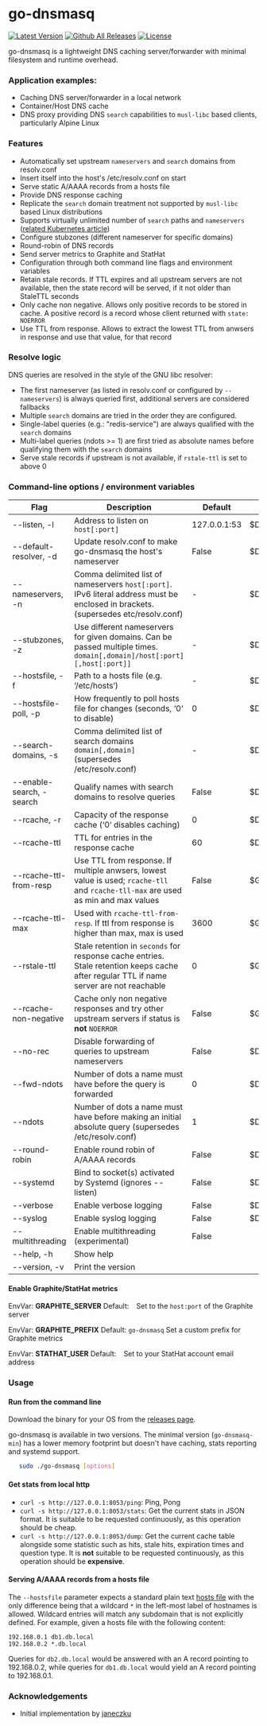 # go-dnsmasq
[![Latest Version](https://img.shields.io/github/release/claranet/go-dnsmasq.svg?maxAge=60)][release]
[![Github All Releases](https://img.shields.io/github/downloads/claranet/go-dnsmasq/total.svg?maxAge=86400)]()
[![License](https://img.shields.io/github/license/claranet/go-dnsmasq.svg?maxAge=86400)]()

[release]: https://github.com/claranet/go-dnsmasq/releases

go-dnsmasq is a lightweight DNS caching server/forwarder with minimal filesystem and runtime overhead.

### Application examples:

- Caching DNS server/forwarder in a local network
- Container/Host DNS cache
- DNS proxy providing DNS `search` capabilities to `musl-libc` based clients, particularly Alpine Linux

### Features

* Automatically set upstream `nameservers` and `search` domains from resolv.conf
* Insert itself into the host's /etc/resolv.conf on start
* Serve static A/AAAA records from a hosts file
* Provide DNS response caching
* Replicate the `search` domain treatment not supported by `musl-libc` based Linux distributions
* Supports virtually unlimited number of `search` paths and `nameservers` ([related Kubernetes article](https://github.com/kubernetes/kubernetes/tree/master/cluster/addons/dns#known-issues))
* Configure stubzones (different nameserver for specific domains)
* Round-robin of DNS records
* Send server metrics to Graphite and StatHat
* Configuration through both command line flags and environment variables
* Retain stale records. If TTL expires and all upstream servers are not available, then the state record will be served, if it not older than StaleTTL seconds
* Only cache non negative. Allows only positive records to be stored in cache. A positive record is a record whose client returned with `state: NOERROR`
* Use TTL from response. Allows to extract the lowest TTL from anwsers in response and use that value, for that record

### Resolve logic

DNS queries are resolved in the style of the GNU libc resolver:
* The first nameserver (as listed in resolv.conf or configured by `--nameservers`) is always queried first, additional servers are considered fallbacks
* Multiple `search` domains are tried in the order they are configured.
* Single-label queries (e.g.: "redis-service") are always qualified with the `search` domains
* Multi-label queries (ndots >= 1) are first tried as absolute names before qualifying them with the `search` domains
* Serve stale records if upstream is not available, if `rstale-ttl` is set to above 0

### Command-line options / environment variables

| Flag                           | Description                                                                   | Default       | Environment vars     |
| ------------------------------ | ----------------------------------------------------------------------------- | ------------- | -------------------- |
| --listen, -l                   | Address to listen on  `host[:port]`                                           | 127.0.0.1:53  | $DNSMASQ_LISTEN      |
| --default-resolver, -d         | Update resolv.conf to make go-dnsmasq the host's nameserver                   | False         | $DNSMASQ_DEFAULT     |
| --nameservers, -n              | Comma delimited list of nameservers `host[:port]`. IPv6 literal address must be enclosed in brackets. (supersedes etc/resolv.conf) | -  | $DNSMASQ_SERVERS     |
| --stubzones, -z                | Use different nameservers for given domains. Can be passed multiple times. `domain[,domain]/host[:port][,host[:port]]`   | -  |$DNSMASQ_STUB        |
| --hostsfile, -f                | Path to a hosts file (e.g. ‘/etc/hosts‘)                                      | -             | $DNSMASQ_HOSTSFILE   |
| --hostsfile-poll, -p           | How frequently to poll hosts file for changes (seconds, ‘0‘ to disable)       | 0             | $DNSMASQ_POLL        |
| --search-domains, -s           | Comma delimited list of search domains `domain[,domain]` (supersedes /etc/resolv.conf) | -             | $DNSMASQ_SEARCH_DOMAINS      |
| --enable-search, -search       | Qualify names with search domains to resolve queries                          | False         | $DNSMASQ_ENABLE_SEARCH      |
| --rcache, -r                   | Capacity of the response cache (‘0‘ disables caching)                         | 0             | $DNSMASQ_RCACHE      |
| --rcache-ttl                   | TTL for entries in the response cache                                         | 60            | $DNSMASQ_RCACHE_TTL  |
| --rcache-ttl-from-resp         | Use TTL from response. If multiple anwsers, lowest value is used; `rcache-tll` and `rcache-tll-max` are used as min and max values                                         | False            | $GO_DNSMASQ_RSTALE_TTL_FROM_RESP  |
| --rcache-ttl-max               | Used with `rcache-ttl-from-resp`. If ttl from response is higher than max, max is used                         | 3600         | $GO_DNSMASQ_RCACHE_TTL_MAX       |
| --rstale-ttl                   | Stale retention in `seconds` for response cache entries. Stale retention keeps cache after regular TTL if name server are not reachable                        | 0         | $GO_DNSMASQ_RSTALE_TTL       |
| --rcache-non-negative          | Cache only non negative responses and try other upstream servers if status is **not** `NOERROR`                                             | False         | $GO_DNSMASQ_CACHE_NON_NEGATIVE       |
| --no-rec                       | Disable forwarding of queries to upstream nameservers                         | False         | $DNSMASQ_NOREC       |
| --fwd-ndots                    | Number of dots a name must have before the query is forwarded                 | 0 | $DNSMASQ_FWD_NDOTS   |
| --ndots                        | Number of dots a name must have before making an initial absolute query (supersedes /etc/resolv.conf) | 1  | $DNSMASQ_NDOTS |
| --round-robin                  | Enable round robin of A/AAAA records                                          | False         | $DNSMASQ_RR          |
| --systemd                      | Bind to socket(s) activated by Systemd (ignores --listen)                     | False         | $DNSMASQ_SYSTEMD     |
| --verbose                      | Enable verbose logging                                                        | False         | $DNSMASQ_VERBOSE     |
| --syslog                       | Enable syslog logging                                                         | False         | $DNSMASQ_SYSLOG      |
| --multithreading               | Enable multithreading (experimental)                                          | False         |                      |
| --help, -h                     | Show help                                                                     |               |                      |
| --version, -v                  | Print the version                                                             |               |                      |

#### Enable Graphite/StatHat metrics

EnvVar: **GRAPHITE_SERVER**
Default: ` `
Set to the `host:port` of the Graphite server

EnvVar: **GRAPHITE_PREFIX**
Default: `go-dnsmasq`
Set a custom prefix for Graphite metrics

EnvVar: **STATHAT_USER**
Default: ` `
Set to your StatHat account email address

### Usage

#### Run from the command line

Download the binary for your OS from the [releases page](https://github.com/claranet/go-dnsmasq/releases/latest).

go-dnsmasq is available in two versions. The minimal version (`go-dnsmasq-min`) has a lower memory footprint but doesn't have caching, stats reporting and systemd support.

```sh
   sudo ./go-dnsmasq [options]
```

#### Get stats from local http

- `curl -s http://127.0.0.1:8053/ping`: Ping, Pong
- `curl -s http://127.0.0.1:8053/stats`: Get the current stats in JSON format. It is suitable to be requested continuously, as this operation should be cheap.
- `curl -s http://127.0.0.1:8053/dump`: Get the current cache table alongside some statistic such as hits, stale hits, expiration times and question type. It is **not** suitable to be requested continuously, as this operation should be **expensive**.

#### Serving A/AAAA records from a hosts file
The `--hostsfile` parameter expects a standard plain text [hosts file](https://en.wikipedia.org/wiki/Hosts_(file)) with the only difference being that a wildcard `*` in the left-most label of hostnames is allowed. Wildcard entries will match any subdomain that is not explicitly defined.
For example, given a hosts file with the following content:

```
192.168.0.1 db1.db.local
192.168.0.2 *.db.local
```

Queries for `db2.db.local` would be answered with an A record pointing to 192.168.0.2, while queries for `db1.db.local` would yield an A record pointing to 192.168.0.1.

### Acknowledgements

- Initial implementation by [janeczku](http://github.com/janeczku)
